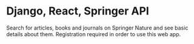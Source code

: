 # Django, React, Springer API
Search for articles, books and journals on Springer Nature and see basic details about them.
Registration required in order to use this web app. 